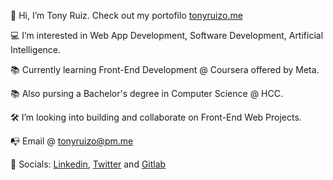 <p>👋  Hi, I’m Tony Ruiz. Check out my portofilo <a href="https://tonyruizo.me">tonyruizo.me<a/></p>
<p>💻  I’m interested in Web App Development, Software Development, Artificial Intelligence.</p>
<p>📚  Currently learning Front-End Development @ Coursera offered by Meta. </p>
<p>📚  Also pursing a Bachelor's degree in Computer Science @ HCC.</p>
<p>🛠  I’m looking into building and collaborate on Front-End Web Projects.</p>
<p>📭  Email @ <a href="mailto:tonyruizo@pm.me">tonyruizo@pm.me<a/></p>
<p>🔗  Socials: <a href="https://www.linkedin.com/in/tonyruizo/">Linkedin<a/>, <a href="https://twitter.com/tonyruizo">Twitter<a/> and <a href="https://gitlab.com/tonyruizo">Gitlab<a/>

